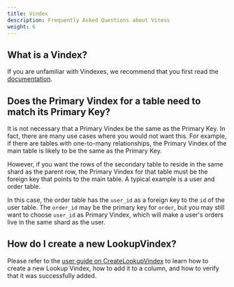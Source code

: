 ```yaml
---
title: Vindex
description: Frequently Asked Questions about Vitess
weight: 6
---
```


## What is a Vindex?
If you are unfamiliar with Vindexes, we recommend that you first read the [documentation](https://vitess.io/docs/reference/features/vindexes/).

## Does the Primary Vindex for a table need to match its Primary Key?

It is not necessary that a Primary Vindex be the same as the Primary Key. In fact, there are many use cases where you would not want this. For example, if there are tables with one-to-many relationships, the Primary Vindex of the main table is likely to be the same as the Primary Key.

However, if you want the rows of the secondary table to reside in the same shard as the parent row, the Primary Vindex for that table must be the foreign key that points to the main table. A typical example is a user and order table.

In this case, the order table has the `user_id` as a foreign key to the `id` of the user table. The `order_id` may be the primary key for `order`, but you may still want to choose `user_id` as Primary Vindex, which will make a user's orders live in the same shard as the user.

## How do I create a new LookupVindex?

Please refer to the [user guide on CreateLookupVindex](https://vitess.io/docs/user-guides/configuration-advanced/createlookupvindex/) to learn how to create a new Lookup Vindex, how to add it to a column, and how to verify that it was successfully added.

